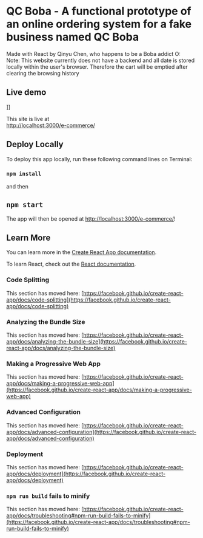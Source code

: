 # QC Boba - A functional prototype of an online ordering system for a fake business named QC Boba

Made with React by Qinyu Chen, who happens to be a Boba addict O:\
Note: This website currently does not have a backend and all date is stored locally within the user's browser. Therefore the cart will be emptied after clearing the browsing history


## Live demo

]]

This site is live at\
[http://localhost:3000/e-commerce/](http://localhost:3000/e-commerce/)


## Deploy Locally

To deploy this app locally, run these following command lines on Terminal:
### `npm install`
and then
## `npm start`

The app will then be opened at [http://localhost:3000/e-commerce/](http://localhost:3000/e-commerce/)!


## Learn More

You can learn more in the [Create React App documentation](https://facebook.github.io/create-react-app/docs/getting-started).

To learn React, check out the [React documentation](https://reactjs.org/).

### Code Splitting

This section has moved here: [https://facebook.github.io/create-react-app/docs/code-splitting](https://facebook.github.io/create-react-app/docs/code-splitting)

### Analyzing the Bundle Size

This section has moved here: [https://facebook.github.io/create-react-app/docs/analyzing-the-bundle-size](https://facebook.github.io/create-react-app/docs/analyzing-the-bundle-size)

### Making a Progressive Web App

This section has moved here: [https://facebook.github.io/create-react-app/docs/making-a-progressive-web-app](https://facebook.github.io/create-react-app/docs/making-a-progressive-web-app)

### Advanced Configuration

This section has moved here: [https://facebook.github.io/create-react-app/docs/advanced-configuration](https://facebook.github.io/create-react-app/docs/advanced-configuration)

### Deployment

This section has moved here: [https://facebook.github.io/create-react-app/docs/deployment](https://facebook.github.io/create-react-app/docs/deployment)

### `npm run build` fails to minify

This section has moved here: [https://facebook.github.io/create-react-app/docs/troubleshooting#npm-run-build-fails-to-minify](https://facebook.github.io/create-react-app/docs/troubleshooting#npm-run-build-fails-to-minify)
